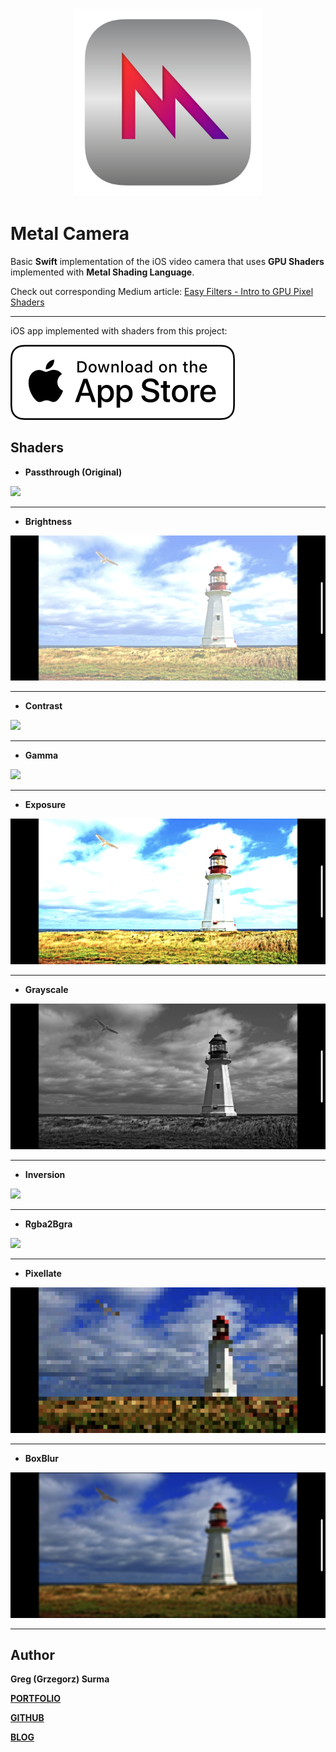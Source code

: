 <h3 align="center">
  <img src="assets/metal_camera_icon_web.png" width="300">
</h3>

# Metal Camera

Basic **Swift** implementation of the iOS video camera that uses **GPU Shaders** implemented with **Metal Shading Language**.

Check out corresponding Medium article: [Easy Filters - Intro to GPU Pixel Shaders](https://towardsdatascience.com/easy-filters-intro-to-gpu-pixel-shaders-156dac92b895)

---

iOS app implemented with shaders from this project:

[<img src="assets/appstore.png">](https://apps.apple.com/us/app/id1476720401)


## Shaders

* **Passthrough (Original)** 

<img src="assets/passthrough.PNG">

---

* **Brightness** 

<img src="assets/brightness.PNG">

---

* **Contrast** 

<img src="assets/contrast.PNG">

---

* **Gamma** 

<img src="assets/gamma.PNG">

---

* **Exposure** 

<img src="assets/exposure.PNG">

---

* **Grayscale** 

<img src="assets/grayscale.PNG">

---

* **Inversion** 

<img src="assets/inversion.PNG">

---

* **Rgba2Bgra** 

<img src="assets/rgba2bgra.PNG">

---

* **Pixellate** 

<img src="assets/pixellate.PNG">

---

* **BoxBlur** 

<img src="assets/boxBlur.PNG">

---


## Author

**Greg (Grzegorz) Surma**

[**PORTFOLIO**](https://gsurma.github.io)

[**GITHUB**](https://github.com/gsurma)

[**BLOG**](https://medium.com/@gsurma)


